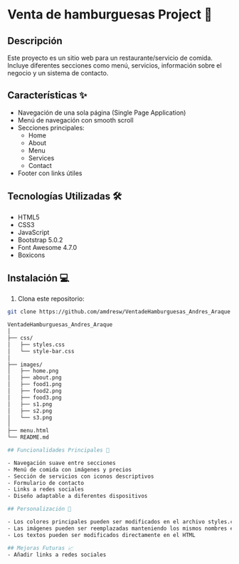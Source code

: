 # Venta de hamburguesas Project 🍔

## Descripción
Este proyecto es un sitio web  para un restaurante/servicio de comida. Incluye diferentes secciones como menú, servicios, información sobre el negocio y un sistema de contacto.

## Características ✨
- Navegación de una sola página (Single Page Application)
- Menú de navegación con smooth scroll
- Secciones principales:
  - Home
  - About
  - Menu
  - Services
  - Contact
- Footer con links útiles

## Tecnologías Utilizadas 🛠️
- HTML5
- CSS3
- JavaScript
- Bootstrap 5.0.2
- Font Awesome 4.7.0
- Boxicons

## Instalación 💻
1. Clona este repositorio:
```bash
git clone https://github.com/amdresw/VentadeHamburguesas_Andres_Araque

VentadeHamburguesas_Andres_Araque
│
├── css/
│   ├── styles.css
│   └── style-bar.css
│
├── images/
│   ├── home.png
│   ├── about.png
│   ├── food1.png
│   ├── food2.png
│   ├── food3.png
│   ├── s1.png
│   ├── s2.png
│   └── s3.png
│
├── menu.html
└── README.md

## Funcionalidades Principales 🚀

- Navegación suave entre secciones
- Menú de comida con imágenes y precios
- Sección de servicios con iconos descriptivos
- Formulario de contacto
- Links a redes sociales
- Diseño adaptable a diferentes dispositivos

## Personalización 🎨

- Los colores principales pueden ser modificados en el archivo styles.css
- Las imágenes pueden ser reemplazadas manteniendo los mismos nombres en la carpeta images/
- Los textos pueden ser modificados directamente en el HTML

## Mejoras Futuras 📈
- Añadir links a redes sociales
